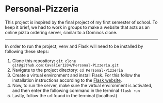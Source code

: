 # Personal-Pizzeria

This project is inspired by the final project of my first semester of school. To keep it brief, we had to work in groups to make a website that acts as an online pizza ordering server, similar to a Dominos clone.

---

In order to run the project, venv and Flask will need to be installed by following these steps:
1. Clone this repository: `git clone git@github.com:Cavalier1204/Personal-Pizzeria.git`
1. Navigate to the project directory: `cd Personal-Pizzeria`
1. Create a virtual environment and install Flask. For this follow the installation instructions according to the [Flask website](https://flask.palletsprojects.com/en/2.2.x/installation/#virtual-environments).
1. Now, to run the server, make sure the virtual environment is activated, and then enter the following command in the terminal `flask run`
1. Lastly, follow the url found in the terminal (localhost)
